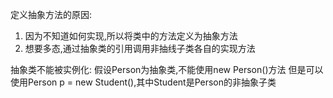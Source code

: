 定义抽象方法的原因:
1. 因为不知道如何实现,所以将类中的方法定义为抽象方法
2. 想要多态,通过抽象类的引用调用非抽线子类各自的实现方法

抽象类不能被实例化:
假设Person为抽象类,不能使用new Person()方法
但是可以使用Person p = new Student(),其中Student是Person的非抽象子类
